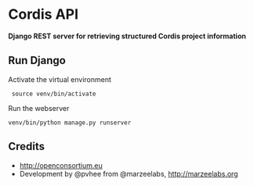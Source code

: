 # Cordis API
**Django REST server for retrieving structured Cordis project information**

## Run Django

Activate the virtual environment

     source venv/bin/activate

Run the webserver

	venv/bin/python manage.py runserver

## Credits
 
* http://openconsortium.eu
* Development by @pvhee from @marzeelabs, http://marzeelabs.org

